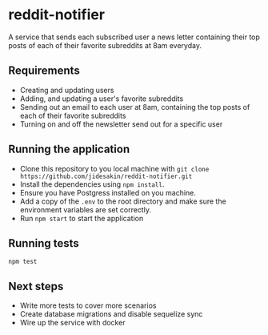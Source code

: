 # reddit-notifier
A service that sends each subscribed user a news letter containing their top posts of each of their favorite subreddits at 8am everyday.
## Requirements

- Creating and updating users
- Adding, and updating a user's favorite subreddits
- Sending out an email to each user at 8am, containing the top posts of each of their
favorite subreddits
- Turning on and off the newsletter send out for a specific user
## Running the application
- Clone this repository to you local machine with `git clone https://github.com/jidesakin/reddit-notifier.git`
- Install the dependencies using `npm install`.
- Ensure you have Postgress installed on you machine.
- Add a copy of the `.env` to the root directory and make sure the environment variables are set correctly.
- Run `npm start` to start the application

## Running tests

`npm test`

## Next steps
- Write more tests to cover more scenarios
- Create database migrations and disable sequelize sync
- Wire up the service with docker